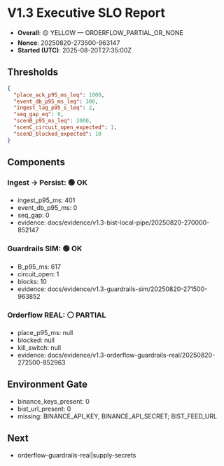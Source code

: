 # V1.3 Executive SLO Report
- **Overall**: 🟡 YELLOW — ORDERFLOW_PARTIAL_OR_NONE
- **Nonce**: 20250820-273500-963147  
- **Started (UTC)**: 2025-08-20T27:35:00Z

## Thresholds
```json
{
  "place_ack_p95_ms_leq": 1000,
  "event_db_p95_ms_leq": 300,
  "ingest_lag_p95_s_leq": 2,
  "seq_gap_eq": 0,
  "scenB_p95_ms_leq": 2000,
  "scenC_circuit_open_expected": 1,
  "scenD_blocked_expected": 10
}
```

## Components
### Ingest → Persist: 🟢 OK
- ingest_p95_ms: 401
- event_db_p95_ms: 0
- seq_gap: 0
- evidence: docs/evidence/v1.3-bist-local-pipe/20250820-270000-852147

### Guardrails SIM: 🟢 OK
- B_p95_ms: 617
- circuit_open: 1
- blocks: 10
- evidence: docs/evidence/v1.3-guardrails-sim/20250820-271500-963852

### Orderflow REAL: ⚪ PARTIAL
- place_p95_ms: null
- blocked: null
- kill_switch: null
- evidence: docs/evidence/v1.3-orderflow-guardrails-real/20250820-272500-852963

## Environment Gate
- binance_keys_present: 0
- bist_url_present: 0
- missing: BINANCE_API_KEY, BINANCE_API_SECRET; BIST_FEED_URL

## Next
- orderflow-guardrails-real|supply-secrets 